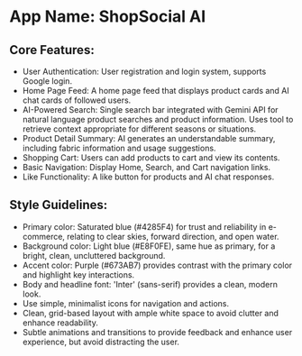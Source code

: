 # **App Name**: ShopSocial AI

## Core Features:

- User Authentication: User registration and login system, supports Google login.
- Home Page Feed: A home page feed that displays product cards and AI chat cards of followed users.
- AI-Powered Search: Single search bar integrated with Gemini API for natural language product searches and product information. Uses tool to retrieve context appropriate for different seasons or situations.
- Product Detail Summary: AI generates an understandable summary, including fabric information and usage suggestions.
- Shopping Cart: Users can add products to cart and view its contents.
- Basic Navigation: Display Home, Search, and Cart navigation links.
- Like Functionality: A like button for products and AI chat responses.

## Style Guidelines:

- Primary color: Saturated blue (#4285F4) for trust and reliability in e-commerce, relating to clear skies, forward direction, and open water.
- Background color: Light blue (#E8F0FE), same hue as primary, for a bright, clean, uncluttered background.
- Accent color: Purple (#673AB7) provides contrast with the primary color and highlight key interactions.
- Body and headline font: 'Inter' (sans-serif) provides a clean, modern look.
- Use simple, minimalist icons for navigation and actions.
- Clean, grid-based layout with ample white space to avoid clutter and enhance readability.
- Subtle animations and transitions to provide feedback and enhance user experience, but avoid distracting the user.